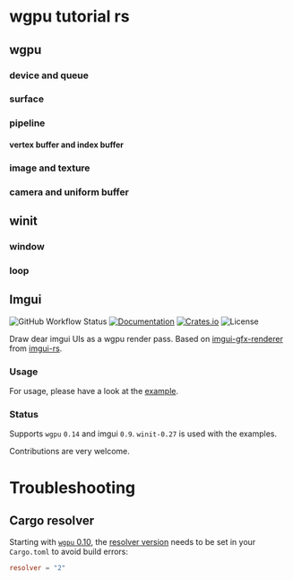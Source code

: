 # wgpu tutorial rs 


## wgpu

### device and queue

### surface

### pipeline

#### vertex buffer and index buffer

### image and texture

### camera and uniform buffer

## winit

### window

### loop

## Imgui

![GitHub Workflow Status](https://img.shields.io/github/actions/workflow/status/Yatekii/imgui-wgpu-rs/build.yml?branch=master)
[![Documentation](https://docs.rs/imgui-wgpu/badge.svg)](https://docs.rs/imgui-wgpu)
[![Crates.io](https://img.shields.io/crates/v/imgui-wgpu)](https://crates.io/crates/imgui-wgpu)
![License](https://img.shields.io/crates/l/imgui-wgpu)

Draw dear imgui UIs as a wgpu render pass. Based on [imgui-gfx-renderer](https://github.com/Gekkio/imgui-rs/tree/master/imgui-gfx-renderer) from [imgui-rs](https://github.com/Gekkio/imgui-rs).


### Usage

For usage, please have a look at the [example](examples/hello-world.rs).

### Status

Supports `wgpu` `0.14` and imgui `0.9`. `winit-0.27` is used with the examples.

Contributions are very welcome.

# Troubleshooting

## Cargo resolver

Starting with [`wgpu` 0.10](https://github.com/gfx-rs/wgpu/blob/06316c1bac8b78ac04d762cfb1a886bd1d453b30/CHANGELOG.md#v010-2021-08-18), the [resolver version](https://doc.rust-lang.org/cargo/reference/resolver.html#resolver-versions) needs to be set in your `Cargo.toml` to avoid build errors:

```toml
resolver = "2"
```
